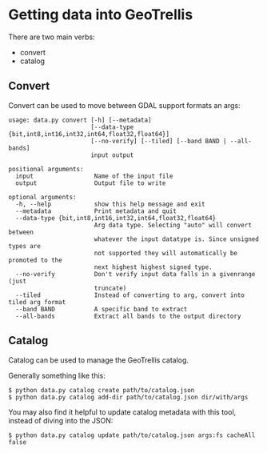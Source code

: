 Getting data into GeoTrellis
=====

There are two main verbs:
- convert
- catalog

Convert
----

Convert can be used to move between GDAL support formats an args:

```
usage: data.py convert [-h] [--metadata]
                       [--data-type {bit,int8,int16,int32,int64,float32,float64}]
                       [--no-verify] [--tiled] [--band BAND | --all-bands]
                       input output

positional arguments:
  input                 Name of the input file
  output                Output file to write

optional arguments:
  -h, --help            show this help message and exit
  --metadata            Print metadata and quit
  --data-type {bit,int8,int16,int32,int64,float32,float64}
                        Arg data type. Selecting "auto" will convert between
                        whatever the input datatype is. Since unsigned types are
                        not supported they will automatically be promoted to the
                        next highest highest signed type.
  --no-verify           Don't verify input data falls in a givenrange (just
                        truncate)
  --tiled               Instead of converting to arg, convert into tiled arg format
  --band BAND           A specific band to extract
  --all-bands           Extract all bands to the output directory
```

Catalog
----

Catalog can be used to manage the GeoTrellis catalog.

Generally something like this:

```
$ python data.py catalog create path/to/catalog.json
$ python data.py catalog add-dir path/to/catalog.json dir/with/args
```

You may also find it helpful to update catalog metadata with this tool,
instead of diving into the JSON:

```
$ python data.py catalog update path/to/catalog.json args:fs cacheAll false
```
